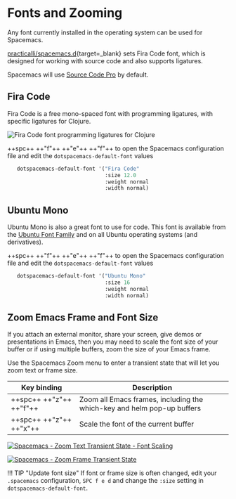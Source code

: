 # Fonts and Zooming

Any font currently installed in the operating system can be used for Spacemacs.

[practicalli/spacemacs.d](https://github.com/practicalli/spacemacs.d){target=_blank} sets Fira Code font, which is designed for working with source code and also supports ligatures.

Spacemacs will use [Source Code Pro](https://adobe-fonts.github.io/source-code-pro/) by default.



## Fira Code

Fira Code is a free mono-spaced font with programming ligatures, with specific ligatures for Clojure.

![Fira Code font programming ligatures for Clojure](https://raw.githubusercontent.com/practicalli/graphic-design/live/clojure/fira-code-font-clojure-ligatures.png)

++spc++ ++"f"++ ++"e"++ ++"f"++ to open the Spacemacs configuration file and edit the `dotspacemacs-default-font` values

```lisp
   dotspacemacs-default-font '("Fira Code"
                               :size 12.0
                               :weight normal
                               :width normal)
```


## Ubuntu Mono

Ubuntu Mono is also a great font to use for code.  This font is available from the [Ubuntu Font Family](http://font.ubuntu.com/) and on all Ubuntu operating systems (and derivatives).

++spc++ ++"f"++ ++"e"++ ++"f"++ to open the Spacemacs configuration file and edit the `dotspacemacs-default-font` values

```lisp
   dotspacemacs-default-font '("Ubuntu Mono"
                               :size 16
                               :weight normal
                               :width normal)
```


## Zoom Emacs Frame and Font Size

If you attach an external monitor, share your screen, give demos or presentations in Emacs, then you may need to scale the font size of your buffer or if using multiple buffers, zoom the size of your Emacs frame.

Use the Spacemacs Zoom menu to enter a transient state that will let you zoom text or frame size.

| Key binding             | Description                                                            |
|-------------------------|------------------------------------------------------------------------|
| ++spc++ ++"z"++ ++"f"++ | Zoom all Emacs frames, including the which-key and helm pop-up buffers |
| ++spc++ ++"z"++ ++"x"++ | Scale the font of the current buffer                                   |

[![Spacemacs - Zoom Text Transient State - Font Scaling](/spacemacs/images/spacemacs-zoom-text-transient-state-font-scaling.png)](/spacemacs/images/spacemacs-zoom-text-transient-state-font-scaling.png)


[![Spacemacs - Zoom Frame Transient State](/spacemacs/images/spacemacs-zoom-frame-scale-transient-state.png)](/spacemacs/images/spacemacs-zoom-frame-scale-transient-state.png)

!!! TIP "Update font size"
    If font or frame size is often changed, edit your `.spacemacs` configuration, `SPC f e d` and change the `:size` setting in `dotspacemacs-default-font`.

